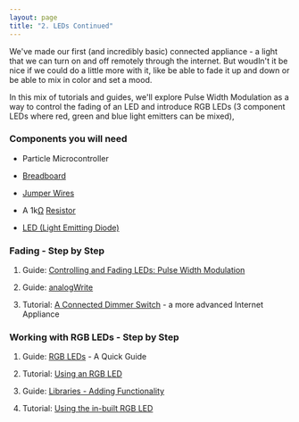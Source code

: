 ```yaml
---
layout: page
title: "2. LEDs Continued"
---
```


We've made our first (and incredibly basic) connected appliance - a light that we can turn on and off remotely through the internet. But woudln't it be nice if we could do a little more with it, like be able to fade it up and down or be able to mix in color and set a mood.

In this mix of tutorials and guides, we'll explore Pulse Width Modulation as a way to control the fading of an LED and introduce RGB LEDs (3 component LEDs where red, green and blue light emitters can be mixed),


### Components you will need

* Particle Microcontroller 

* [Breadboard]({{site.baseurl}}/1-a-simple-internet-appliance/breadboards)

* [Jumper Wires]({{site.baseurl}}/1-a-simple-internet-appliance/jumpers)

* A 1k[Ω](http://en.wikipedia.org/wiki/Omega) [Resistor]({{site.baseurl}}/1-a-simple-internet-appliance/resistors)

* [LED (Light Emitting Diode)]({{site.baseurl}}/1-a-simple-internet-appliance/leds)


### Fading - Step by Step 

1. Guide: [Controlling and Fading LEDs: Pulse Width Modulation]({{site.baseurl}}/2-leds-continued/pwm) 

1. Guide: [analogWrite]({{site.baseurl}}/2-leds-continued/analogWrite)

1. Tutorial: [A Connected Dimmer Switch]({{site.baseurl}}/2-leds-continued/dimmer) - a more advanced Internet Appliance 


### Working with RGB LEDs - Step by Step 

1. Guide: [RGB LEDs]({{site.baseurl}}/2-leds-continued/rgb-led) - A Quick Guide 

1. Tutorial: [Using an RGB LED]({{site.baseurl}}/2-leds-continued/using-rgb-leds)

1. Guide: [Libraries - Adding Functionality]({{site.baseurl}}/2-leds-continued/libraries)

1. Tutorial: [Using the in-built RGB LED ]({{site.baseurl}}/2-leds-continued/built-in-rgbled)


